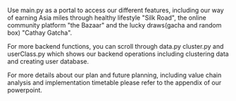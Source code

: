 Use main.py as a portal to access our different features, including our way of earning Asia miles through healthy lifestyle "Silk Road", the online community platform "the Bazaar" and the lucky draws(gacha and random box) "Cathay Gatcha".

For more backend functions, you can scroll through data.py cluster.py and userClass.py which shows our backend operations including clustering data and creating user database.

For more details about our plan and future planning, including value chain analysis and implementation timetable please refer to the appendix of our powerpoint.
